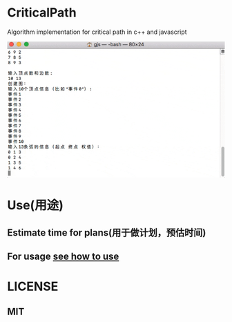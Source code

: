 # CriticalPath
Algorithm implementation for critical path in c++ and javascript

![image](criticalPath.gif)

# Use(用途)
## Estimate time for plans(用于做计划，预估时间)
## For usage [see how to use](c++/output/criticalPath/README.md)

# LICENSE
## MIT